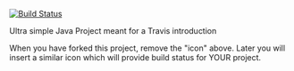 [![Build Status](https://travis-ci.org/1337k1ng/Dat3SemUge3.svg?branch=master)](https://travis-ci.org/1337k1ng/Dat3SemUge3)

Ultra simple Java Project meant for a Travis introduction


When you have forked this project, remove the "icon" above. Later you will insert a similar icon which will provide build status for YOUR project.
